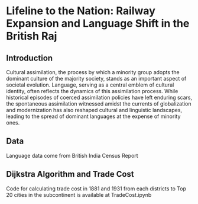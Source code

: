 # Lifeline to the Nation: Railway Expansion and Language Shift in the British Raj

## Introduction
Cultural assimilation, the process by which a minority group adopts the dominant culture of the majority society, stands as an important aspect of societal evolution. Language, serving as a central emblem of cultural identity, often reflects the dynamics of this assimilation process. While historical episodes of coerced assimilation policies have left enduring scars, the spontaneous assimilation witnessed amidst the currents of globalization and modernization has also reshaped cultural and linguistic landscapes, leading to the spread of dominant languages at the expense of minority ones.

## Data
Language data come from British India Census Report

## Dijkstra Algorithm and Trade Cost
Code for calculating trade cost in 1881 and 1931 from each districts to Top 20 cities in the subcontinent is available at TradeCost.ipynb 
